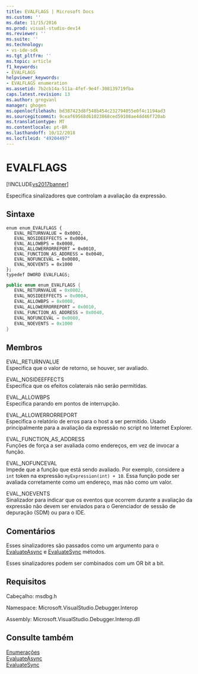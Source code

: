 ```yaml
---
title: EVALFLAGS | Microsoft Docs
ms.custom: ''
ms.date: 11/15/2016
ms.prod: visual-studio-dev14
ms.reviewer: ''
ms.suite: ''
ms.technology:
- vs-ide-sdk
ms.tgt_pltfrm: ''
ms.topic: article
f1_keywords:
- EVALFLAGS
helpviewer_keywords:
- EVALFLAGS enumeration
ms.assetid: 7b2cb14a-511a-4fef-9e4f-308139719fba
caps.latest.revision: 13
ms.author: gregvanl
manager: ghogen
ms.openlocfilehash: bd387423d8f548b454c232794055e0f4c1194ad3
ms.sourcegitcommit: 9ceaf69568d61023868ced59108ae4dd46f720ab
ms.translationtype: MT
ms.contentlocale: pt-BR
ms.lasthandoff: 10/12/2018
ms.locfileid: "49204497"
---
```

# <a name="evalflags"></a>EVALFLAGS
[!INCLUDE[vs2017banner](../../../includes/vs2017banner.md)]

Especifica sinalizadores que controlam a avaliação da expressão.  
  
## <a name="syntax"></a>Sintaxe  
  
```cpp#  
enum enum_EVALFLAGS {  
   EVAL_RETURNVALUE = 0x0002,  
   EVAL_NOSIDEEFFECTS = 0x0004,  
   EVAL_ALLOWBPS = 0x0008,  
   EVAL_ALLOWERRORREPORT = 0x0010,  
   EVAL_FUNCTION_AS_ADDRESS = 0x0040,  
   EVAL_NOFUNCEVAL = 0x0080,  
   EVAL_NOEVENTS = 0x1000  
};  
typedef DWORD EVALFLAGS;  
```  
  
```csharp  
public enum enum_EVALFLAGS {  
   EVAL_RETURNVALUE = 0x0002,  
   EVAL_NOSIDEEFFECTS = 0x0004,  
   EVAL_ALLOWBPS = 0x0008,  
   EVAL_ALLOWERRORREPORT = 0x0010,  
   EVAL_FUNCTION_AS_ADDRESS = 0x0040,  
   EVAL_NOFUNCEVAL = 0x0080,  
   EVAL_NOEVENTS = 0x1000  
}  
```  
  
## <a name="members"></a>Membros  
 EVAL_RETURNVALUE  
 Especifica que o valor de retorno, se houver, ser avaliado.  
  
 EVAL_NOSIDEEFFECTS  
 Especifica que os efeitos colaterais não serão permitidas.  
  
 EVAL_ALLOWBPS  
 Especifica parando em pontos de interrupção.  
  
 EVAL_ALLOWERRORREPORT  
 Especifica o relatório de erros para o host a ser permitido. Usado principalmente para a avaliação da expressão no script no Internet Explorer.  
  
 EVAL_FUNCTION_AS_ADDRESS  
 Funções de força a ser avaliada como endereços, em vez de invocar a função.  
  
 EVAL_NOFUNCEVAL  
 Impede que a função que está sendo avaliado. Por exemplo, considere a `int` token na expressão `myExpression(int) + 10`. Essa função pode ser avaliada corretamente como um endereço, mas não como um valor.  
  
 EVAL_NOEVENTS  
 Sinalizador para indicar que os eventos que ocorrem durante a avaliação da expressão não devem ser enviados para o Gerenciador de sessão de depuração (SDM) ou para o IDE.  
  
## <a name="remarks"></a>Comentários  
 Esses sinalizadores são passados como um argumento para o [EvaluateAsync](../../../extensibility/debugger/reference/idebugexpression2-evaluateasync.md) e [EvaluateSync](../../../extensibility/debugger/reference/idebugexpression2-evaluatesync.md) métodos.  
  
 Esses sinalizadores podem ser combinados com um OR bit a bit.  
  
## <a name="requirements"></a>Requisitos  
 Cabeçalho: msdbg.h  
  
 Namespace: Microsoft.VisualStudio.Debugger.Interop  
  
 Assembly: Microsoft.VisualStudio.Debugger.Interop.dll  
  
## <a name="see-also"></a>Consulte também  
 [Enumerações](../../../extensibility/debugger/reference/enumerations-visual-studio-debugging.md)   
 [EvaluateAsync](../../../extensibility/debugger/reference/idebugexpression2-evaluateasync.md)   
 [EvaluateSync](../../../extensibility/debugger/reference/idebugexpression2-evaluatesync.md)


